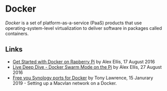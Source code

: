 # Docker

<dfn>Docker</dfn> is a set of platform-as-a-service (PaaS) products that use operating-system-level virtualization to deliver software in packages called containers.

## Links

-   [Get Started with Docker on Rapberry Pi](https://blog.alexellis.io/getting-started-with-docker-on-raspberry-pi/) by Alex Ellis, 17 August 2016
-   [Live Deep Dive - Docker Swarm Mode on the Pi](https://blog.alexellis.io/live-deep-dive-pi-swarm/) by Alex Ellis, 27 August 2016
-   [Free you Synology ports for Docker](http://tonylawrence.com/posts/unix/synology/free-your-synology-ports/) by Tony Lawrence, 15 Janurary 2019 - Setting up a Macvlan network on a Docker.
   